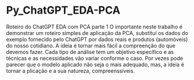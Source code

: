# Py_ChatGPT_EDA-PCA
Roteiro do ChatGPT EDA com PCA parte 1
O importante neste trabalho é demonstrar um roteiro simples de aplicação da PCA, substituí os dados do exemplo fornecido pelo ChatGPT por dados reais e produtos (automóveis) do nosso cotidiano. A ideia é tornar mais fácil a compreenção do que devemos fazer. Cada tipo de análise tem um objetivo específico e as técnicas e as necessidades vão variar conforme o caso. Por vezes pode parecer que o modelo aplicado não seja o mais adequado, mas, a ideia é tornar a plicação e a sua natureza, compreenssíveis.
